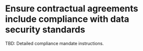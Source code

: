 # Ensure contractual agreements include compliance with data security standards

TBD: Detailed compliance mandate instructions.